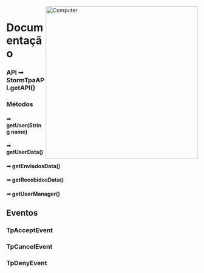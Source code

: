 <img src="https://raw.githubusercontent.com/MicaelliMedeiros/micaellimedeiros/master/image/computer-illustration.png" min-width="400px" max-width="400px" width="400px" align="right" alt="Computer">

# Documentação

### API ➟ StormTpaAPI.getAPI()
### Métodos
#### ➟ getUser(String name)
#### ➟ getUserData()
#### ➟ getEnviadosData()
#### ➟ getRecebidosData()
#### ➟ getUserManager()

## Eventos

### TpAcceptEvent
### TpCancelEvent
### TpDenyEvent
